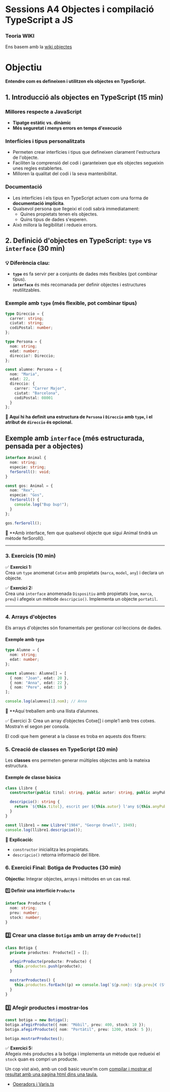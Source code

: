 # Sessions A4 Objectes i compilació TypeScript a JS
### Teoria WIKI

Ens basem amb la [wiki objectes](https://xtec.dev/typescript/object/)


# Objectiu  

**Entendre com es defineixen i utilitzen els objectes en TypeScript.**  

## 1. Introducció als objectes en TypeScript (15 min)  
### Millores respecte a JavaScript  
- **Tipatge estàtic vs. dinàmic**  
- **Més seguretat i menys errors en temps d'execució**  

### Interfícies i tipus personalitzats  
- Permeten crear interfícies i tipus que defineixen clarament l'estructura de l'objecte.  
- Faciliten la comprensió del codi i garanteixen que els objectes segueixin unes regles establertes.  
- Milloren la qualitat del codi i la seva mantenibilitat.  

### Documentació  
- Les interfícies i els tipus en TypeScript actuen com una forma de **documentació implícita**.  
- Qualsevol persona que llegeixi el codi sabrà immediatament:  
  - Quines propietats tenen els objectes.  
  - Quins tipus de dades s'esperen.  
- Això millora la llegibilitat i redueix errors.  
## 2. Definició d'objectes en TypeScript: `type` vs `interface` (30 min)  

### 💡 Diferència clau:  
- **`type`** es fa servir per a conjunts de dades més flexibles (pot combinar tipus).  
- **`interface`** és més recomanada per definir objectes i estructures reutilitzables.  

### Exemple amb `type` (més flexible, pot combinar tipus)  

```typescript
type Direccio = {
  carrer: string;
  ciutat: string;
  codiPostal: number;
};

type Persona = {
  nom: string;
  edat: number;
  direccio?: Direccio;
};

const alumne: Persona = {
  nom: "Maria",
  edat: 22,
  direccio: {
    carrer: "Carrer Major",
    ciutat: "Barcelona",
    codiPostal: 08001
  }
};
```

📌 **Aquí hi ha definit una estructura de `Persona` i `Direccio` amb `type`, i el atribut de `direccio` és opcional.**  

## Exemple amb `interface` (més estructurada, pensada per a objectes)  

```typescript
interface Animal {
  nom: string;
  especie: string;
  ferSoroll(): void;
}

const gos: Animal = {
  nom: "Rex",
  especie: "Gos",
  ferSoroll() {
    console.log("Bup bup!");
  }
};

gos.ferSoroll();
```

📌 **Amb interface, fem que qualsevol objecte que sigui Animal tindrà un mètode ferSoroll().

***

### 3. Exercicis (10 min)  

✅ **Exercici 1:**  
Crea un `type` anomenat `Cotxe` amb propietats (`marca`, `model`, `any`) i declara un objecte.  

✅ **Exercici 2:**  
Crea una `interface` anomenada `Dispositiu` amb propietats (`nom`, `marca`, `preu`) i afegeix un mètode `descripcio()`. Implementa un objecte `portatil`.  

***

### 4. Arrays d'objectes   
Els arrays d'objectes són fonamentals per gestionar col·leccions de dades.  

#### Exemple amb `type`  

```typescript
type Alumne = {
  nom: string;
  edat: number;
};

const alumnes: Alumne[] = [
  { nom: "Joan", edat: 20 },
  { nom: "Anna", edat: 22 },
  { nom: "Pere", edat: 19 }
];

console.log(alumnes[1].nom); // Anna
```

📌 **Aquí treballem amb una llista d’alumnes.

✅ Exercici 3:
Crea un array d’objectes Cotxe[] i omple’l amb tres cotxes. Mostra’n el segon per consola.

El codi que hem generat a la classe es troba en aquests dos fitxers:

### 5. Creació de classes en TypeScript (20 min)  
Les **classes** ens permeten generar múltiples objectes amb la mateixa estructura.  

#### Exemple de classe bàsica  

```typescript
class Llibre {
  constructor(public titol: string, public autor: string, public anyPublicacio: number) {}

  descripcio(): string {
    return `${this.titol}, escrit per ${this.autor} l'any ${this.anyPublicacio}.`;
  }
}

const llibre1 = new Llibre("1984", "George Orwell", 1949);
console.log(llibre1.descripcio());
```

📌 **Explicació:**  
- `constructor` inicialitza les propietats.  
- `descripcio()` retorna informació del llibre.  

### 6. Exercici Final: Botiga de Productes (30 min)  
**Objectiu:** Integrar objectes, arrays i mètodes en un cas real.  

#### 1️⃣ Definir una interfície `Producte`  

```typescript
interface Producte {
  nom: string;
  preu: number;
  stock: number;
}
```

### 2️⃣ Crear una classe `Botiga` amb un array de `Producte[]`  

```typescript
class Botiga {
  private productes: Producte[] = [];

  afegirProducte(producte: Producte) {
    this.productes.push(producte);
  }

  mostrarProductes() {
    this.productes.forEach((p) => console.log(`${p.nom}: ${p.preu}€ (Stock: ${p.stock})`));
  }
}
```

### 3️⃣ Afegir productes i mostrar-los  

```typescript
const botiga = new Botiga();
botiga.afegirProducte({ nom: "Mòbil", preu: 400, stock: 10 });
botiga.afegirProducte({ nom: "Portàtil", preu: 1200, stock: 5 });

botiga.mostrarProductes();
```

✅ **Exercici 5:**  
Afegeix més productes a la botiga i implementa un mètode que redueixi el `stock` quan es compri un producte.

Un cop vist això, amb un codi basic veure'm com [compilar i mostrar el resultat amb una pagina html dins una taula.](https://github.com/mikibardaji/M0373/tree/main/A2/A2/TSX_HTML#readme)


- [Operadors i Varis.ts](https://github.com/mikibardaji/M0373/blob/main/A2/A2/S2-A2.ts)
